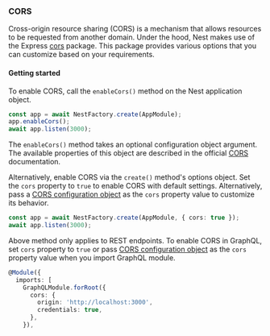 ### CORS

Cross-origin resource sharing (CORS) is a mechanism that allows resources to be requested from another domain. Under the hood, Nest makes use of the Express [cors](https://github.com/expressjs/cors) package. This package provides various options that you can customize based on your requirements.

#### Getting started

To enable CORS, call the `enableCors()` method on the Nest application object.

```typescript
const app = await NestFactory.create(AppModule);
app.enableCors();
await app.listen(3000);
```

The `enableCors()` method takes an optional configuration object argument. The available properties of this object are described in the official [CORS](https://github.com/expressjs/cors#configuration-options) documentation.

Alternatively, enable CORS via the `create()` method's options object. Set the `cors` property to `true` to enable CORS with default settings. Alternatively, pass a [CORS configuration object](https://github.com/expressjs/cors#configuration-options) as the `cors` property value to customize its behavior.

```typescript
const app = await NestFactory.create(AppModule, { cors: true });
await app.listen(3000);
```

Above method only applies to REST endpoints. To enable CORS in GraphQL, set `cors` property to `true` or pass [CORS configuration object](https://github.com/expressjs/cors#configuration-options) as the `cors` property value when you import GraphQL module.

```typescript
@Module({
  imports: [
    GraphQLModule.forRoot({
      cors: {
        origin: 'http://localhost:3000',
        credentials: true,
      },
    }),
```

